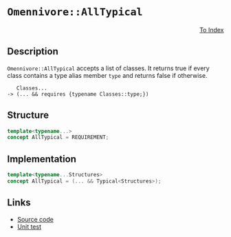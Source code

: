 <!-- Copyright 2024 Feng Mofan
SPDX-License-Identifier: Apache-2.0 -->

# `Omennivore::AllTypical`

<p style='text-align: right;'><a href="../../concepts.md#omennivore-all-typical">To Index</a></p>

## Description

`Omennivore::AllTypical` accepts a list of classes.
It returns true if every class contains a type alias member `type` and returns false if otherwise.

<pre><code>   Classes...
-> (... && requires {typename Classes::type;})</code></pre>

## Structure

```C++
template<typename...>
concept AllTypical = REQUIREMENT;
```

## Implementation

```C++
template<typename...Structures>
concept AllTypical = (... && Typical<Structures>);
```

## Links

- [Source code](../../../../conceptrodon/omennivore/concepts/descend/all_typical.hpp)
- [Unit test](../../../../tests/unit/concepts/omennivore/all_typical.test.hpp)
